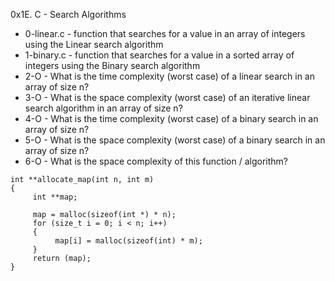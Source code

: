 0x1E. C - Search Algorithms

- 0-linear.c - function that searches for a value in an array of integers using the Linear search algorithm
- 1-binary.c - function that searches for a value in a sorted array of integers using the Binary search algorithm
- 2-O - What is the time complexity (worst case) of a linear search in an array of size n?
- 3-O - What is the space complexity (worst case) of an iterative linear search algorithm in an array of size n?
- 4-O - What is the time complexity (worst case) of a binary search in an array of size n?
- 5-O - What is the space complexity (worst case) of a binary search in an array of size n?
- 6-O - What is the space complexity of this function / algorithm?


~~~
int **allocate_map(int n, int m)
{
     int **map;

     map = malloc(sizeof(int *) * n);
     for (size_t i = 0; i < n; i++)
     {
          map[i] = malloc(sizeof(int) * m);
     }
     return (map);
}
~~~
